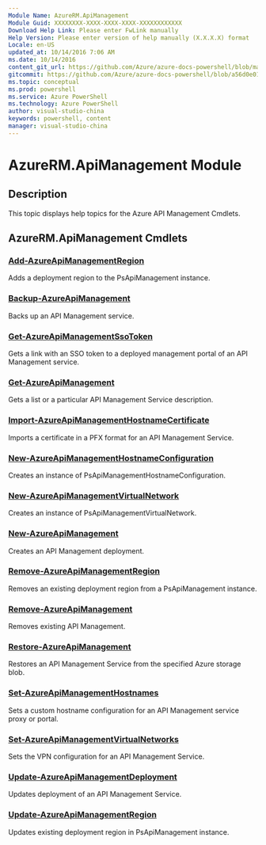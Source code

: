 ```yaml
---
Module Name: AzureRM.ApiManagement
Module Guid: XXXXXXXX-XXXX-XXXX-XXXX-XXXXXXXXXXXX
Download Help Link: Please enter FwLink manually
Help Version: Please enter version of help manually (X.X.X.X) format
Locale: en-US
updated_at: 10/14/2016 7:06 AM
ms.date: 10/14/2016
content_git_url: https://github.com/Azure/azure-docs-powershell/blob/master/azureps-cmdlets-docs/ResourceManager/AzureRM.ApiManagement/v0.9.8/CmdletMDs/AzureRM.ApiManagement.md
gitcommit: https://github.com/Azure/azure-docs-powershell/blob/a56d0e01e65c2c33aa2af13dd29addc94ead6e88/azureps-cmdlets-docs/ResourceManager/AzureRM.ApiManagement/v0.9.8/CmdletMDs/AzureRM.ApiManagement.md
ms.topic: conceptual
ms.prod: powershell
ms.service: Azure PowerShell
ms.technology: Azure PowerShell
author: visual-studio-china
keywords: powershell, content
manager: visual-studio-china
---
```


# AzureRM.ApiManagement Module
## Description
This topic displays help topics for the Azure API Management Cmdlets. 

## AzureRM.ApiManagement Cmdlets
### [Add-AzureApiManagementRegion](Add-AzureApiManagementRegion.md)
Adds a deployment region to the PsApiManagement instance.


### [Backup-AzureApiManagement](Backup-AzureApiManagement.md)
Backs up an API Management service.


### [Get-AzureApiManagementSsoToken](Get-AzureApiManagementSsoToken.md)
Gets a link with an SSO token to a deployed management portal of an API Management service.


### [Get-AzureApiManagement](Get-AzureApiManagement.md)
Gets a list or a particular API Management Service description.


### [Import-AzureApiManagementHostnameCertificate](Import-AzureApiManagementHostnameCertificate.md)
Imports a certificate in a PFX format for an API Management Service.


### [New-AzureApiManagementHostnameConfiguration](New-AzureApiManagementHostnameConfiguration.md)
Creates an instance of PsApiManagementHostnameConfiguration.


### [New-AzureApiManagementVirtualNetwork](New-AzureApiManagementVirtualNetwork.md)
Creates an instance of PsApiManagementVirtualNetwork.


### [New-AzureApiManagement](New-AzureApiManagement.md)
Creates an API Management deployment.


### [Remove-AzureApiManagementRegion](Remove-AzureApiManagementRegion.md)
Removes an existing deployment region from a PsApiManagement instance.


### [Remove-AzureApiManagement](Remove-AzureApiManagement.md)
Removes existing API Management.


### [Restore-AzureApiManagement](Restore-AzureApiManagement.md)
Restores an API Management Service from the specified Azure storage blob.


### [Set-AzureApiManagementHostnames](Set-AzureApiManagementHostnames.md)
Sets a custom hostname configuration for an API Management service proxy or portal.


### [Set-AzureApiManagementVirtualNetworks](Set-AzureApiManagementVirtualNetworks.md)
Sets the VPN configuration for an API Management Service.


### [Update-AzureApiManagementDeployment](Update-AzureApiManagementDeployment.md)
Updates deployment of an API Management Service.


### [Update-AzureApiManagementRegion](Update-AzureApiManagementRegion.md)
Updates existing deployment region in PsApiManagement instance.



